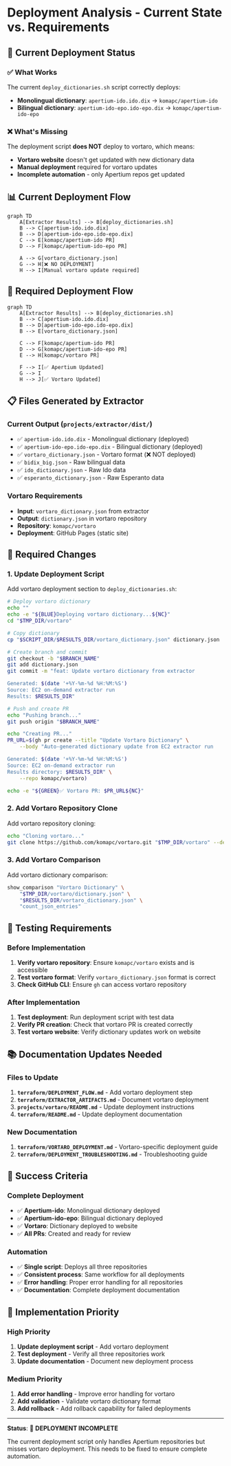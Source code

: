 # Deployment Analysis - Current State vs. Requirements

## 🎯 Current Deployment Status

### ✅ **What Works**
The current `deploy_dictionaries.sh` script correctly deploys:
- **Monolingual dictionary**: `apertium-ido.ido.dix` → `komapc/apertium-ido`
- **Bilingual dictionary**: `apertium-ido-epo.ido-epo.dix` → `komapc/apertium-ido-epo`

### ❌ **What's Missing**
The deployment script **does NOT** deploy to vortaro, which means:
- **Vortaro website** doesn't get updated with new dictionary data
- **Manual deployment** required for vortaro updates
- **Incomplete automation** - only Apertium repos get updated

## 📊 Current Deployment Flow

```mermaid
graph TD
    A[Extractor Results] --> B[deploy_dictionaries.sh]
    B --> C[apertium-ido.ido.dix]
    B --> D[apertium-ido-epo.ido-epo.dix]
    C --> E[komapc/apertium-ido PR]
    D --> F[komapc/apertium-ido-epo PR]
    
    A --> G[vortaro_dictionary.json]
    G --> H[❌ NO DEPLOYMENT]
    H --> I[Manual vortaro update required]
```

## 🎯 Required Deployment Flow

```mermaid
graph TD
    A[Extractor Results] --> B[deploy_dictionaries.sh]
    B --> C[apertium-ido.ido.dix]
    B --> D[apertium-ido-epo.ido-epo.dix]
    B --> E[vortaro_dictionary.json]
    
    C --> F[komapc/apertium-ido PR]
    D --> G[komapc/apertium-ido-epo PR]
    E --> H[komapc/vortaro PR]
    
    F --> I[✅ Apertium Updated]
    G --> I
    H --> J[✅ Vortaro Updated]
```

## 📋 Files Generated by Extractor

### **Current Output** (`projects/extractor/dist/`)
- ✅ `apertium-ido.ido.dix` - Monolingual dictionary (deployed)
- ✅ `apertium-ido-epo.ido-epo.dix` - Bilingual dictionary (deployed)
- ✅ `vortaro_dictionary.json` - Vortaro format (❌ NOT deployed)
- ✅ `bidix_big.json` - Raw bilingual data
- ✅ `ido_dictionary.json` - Raw Ido data
- ✅ `esperanto_dictionary.json` - Raw Esperanto data

### **Vortaro Requirements**
- **Input**: `vortaro_dictionary.json` from extractor
- **Output**: `dictionary.json` in vortaro repository
- **Repository**: `komapc/vortaro`
- **Deployment**: GitHub Pages (static site)

## 🔧 Required Changes

### **1. Update Deployment Script**
Add vortaro deployment section to `deploy_dictionaries.sh`:

```bash
# Deploy vortaro dictionary
echo ""
echo -e "${BLUE}Deploying vortaro dictionary...${NC}"
cd "$TMP_DIR/vortaro"

# Copy dictionary
cp "$SCRIPT_DIR/$RESULTS_DIR/vortaro_dictionary.json" dictionary.json

# Create branch and commit
git checkout -b "$BRANCH_NAME"
git add dictionary.json
git commit -m "feat: Update vortaro dictionary from extractor

Generated: $(date '+%Y-%m-%d %H:%M:%S')
Source: EC2 on-demand extractor run
Results: $RESULTS_DIR"

# Push and create PR
echo "Pushing branch..."
git push origin "$BRANCH_NAME"

echo "Creating PR..."
PR_URL=$(gh pr create --title "Update Vortaro Dictionary" \
    --body "Auto-generated dictionary update from EC2 extractor run

Generated: $(date '+%Y-%m-%d %H:%M:%S')
Source: EC2 on-demand extractor run
Results directory: $RESULTS_DIR" \
    --repo komapc/vortaro)

echo -e "${GREEN}✅ Vortaro PR: $PR_URL${NC}"
```

### **2. Add Vortaro Repository Clone**
Add vortaro repository cloning:

```bash
echo "Cloning vortaro..."
git clone https://github.com/komapc/vortaro.git "$TMP_DIR/vortaro" --depth 1
```

### **3. Add Vortaro Comparison**
Add vortaro dictionary comparison:

```bash
show_comparison "Vortaro Dictionary" \
    "$TMP_DIR/vortaro/dictionary.json" \
    "$RESULTS_DIR/vortaro_dictionary.json" \
    "count_json_entries"
```

## 🧪 Testing Requirements

### **Before Implementation**
1. **Verify vortaro repository**: Ensure `komapc/vortaro` exists and is accessible
2. **Test vortaro format**: Verify `vortaro_dictionary.json` format is correct
3. **Check GitHub CLI**: Ensure `gh` can access vortaro repository

### **After Implementation**
1. **Test deployment**: Run deployment script with test data
2. **Verify PR creation**: Check that vortaro PR is created correctly
3. **Test vortaro website**: Verify dictionary updates work on website

## 📚 Documentation Updates Needed

### **Files to Update**
1. **`terraform/DEPLOYMENT_FLOW.md`** - Add vortaro deployment step
2. **`terraform/EXTRACTOR_ARTIFACTS.md`** - Document vortaro deployment
3. **`projects/vortaro/README.md`** - Update deployment instructions
4. **`terraform/README.md`** - Update deployment documentation

### **New Documentation**
1. **`terraform/VORTARO_DEPLOYMENT.md`** - Vortaro-specific deployment guide
2. **`terraform/DEPLOYMENT_TROUBLESHOOTING.md`** - Troubleshooting guide

## 🎯 Success Criteria

### **Complete Deployment**
- ✅ **Apertium-ido**: Monolingual dictionary deployed
- ✅ **Apertium-ido-epo**: Bilingual dictionary deployed  
- ✅ **Vortaro**: Dictionary deployed to website
- ✅ **All PRs**: Created and ready for review

### **Automation**
- ✅ **Single script**: Deploys all three repositories
- ✅ **Consistent process**: Same workflow for all deployments
- ✅ **Error handling**: Proper error handling for all repositories
- ✅ **Documentation**: Complete deployment documentation

## 🚀 Implementation Priority

### **High Priority**
1. **Update deployment script** - Add vortaro deployment
2. **Test deployment** - Verify all three repositories work
3. **Update documentation** - Document new deployment process

### **Medium Priority**
1. **Add error handling** - Improve error handling for vortaro
2. **Add validation** - Validate vortaro dictionary format
3. **Add rollback** - Add rollback capability for failed deployments

---

**Status**: 🚨 **DEPLOYMENT INCOMPLETE**

The current deployment script only handles Apertium repositories but misses vortaro deployment. This needs to be fixed to ensure complete automation.
